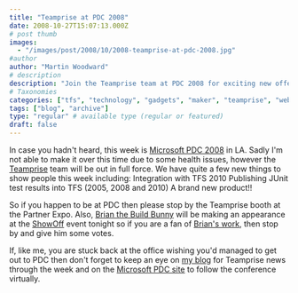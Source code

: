 ```yaml
---
title: "Teamprise at PDC 2008"
date: 2008-10-27T15:07:13.000Z
# post thumb
images:
  - "/images/post/2008/10/2008-teamprise-at-pdc-2008.jpg"
#author
author: "Martin Woodward"
# description
description: "Join the Teamprise team at PDC 2008 for exciting new offerings, including TFS integration, while I share updates from afar."
# Taxonomies
categories: ["tfs", "technology", "gadgets", "maker", "teamprise", "web"]
tags: ["blog", "archive"]
type: "regular" # available type (regular or featured)
draft: false
---
```


[](http://www.microsoftpdc.com) In case you hadn't heard, this week is [Microsoft PDC 2008](http://microsoftpdc.com/) in LA. Sadly I'm not able to make it over this time due to some health issues, however the [Teamprise](http://www.teamprise.com) team will be out in full force. We have quite a few new things to show people this week including: Integration with TFS 2010 Publishing JUnit test results into TFS (2005, 2008 and 2010) A brand new product!!

So if you happen to be at PDC then please stop by the Teamprise booth at the Partner Expo. Also, [Brian the Build Bunny](http://www.woodwardweb.com/gadgets/000434.html) will be making an appearance at the [ShowOff](http://www.microsoftpdc.com/Social/Contest/ShowOff.aspx) event tonight so if you are a fan of [Brian's work](http://www.woodwardweb.com/gadgets/000434.html), then stop by and give him some votes.

If, like me, you are stuck back at the office wishing you'd managed to get out to PDC then don't forget to keep an eye on [my blog](http://www.woodwardweb.com/) for Teamprise news through the week and on the [Microsoft PDC site](http://www.microsoftpdc.com/) to follow the conference virtually.
